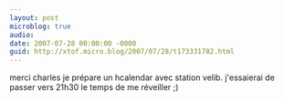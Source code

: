 ```yaml
---
layout: post
microblog: true
audio: 
date: 2007-07-28 00:00:00 -0000
guid: http://xtof.micro.blog/2007/07/28/t173331782.html
---
```

merci charles je prépare un hcalendar avec station velib. j'essaierai de passer vers 21h30 le temps de me réveiller ;)
